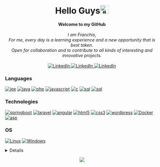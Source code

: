 <h1 align="center">Hello Guys<img src="https://github.com/wervlad/wervlad/assets/24524555/766d336d-b87d-44ba-807c-c51de2bc6b4d" width="28px" alt="👋"></h1>
<p align="center">
    <b>Welcome to my GitHub</b><br><br>
    <i>I am Franchis, <br>For me, every day is a learning experience and a new opportunity that is best taken. <br>Open for collaboration and to contribute to all kinds of interesting and innovative projects.</i><br><br>
    <a href="https://www.linkedin.com/in/franchisjanelmokomba">
        <img src="https://img.shields.io/badge/LinkedIn-black?style=flat-square&logo=linkedin" alt="LinkedIn">
    </a>
    <a href="https://www.linkedin.com/in/franchisjanelmokomba">
        <img src="https://img.shields.io/badge/Welovedevs-black?style=flat-square&logo=" alt="LinkedIn">
    </a>
    <a href="wa.link/1438x2">
        <img src="https://img.shields.io/badge/Whatsapp-black?style=flat-square&logo=whatsapp" alt="LinkedIn">
    </a>
</p>

### Languages
[![jee](https://img.shields.io/badge/jee-black?style=for-the-badge&logo=openjdk)](https://github.com/pro12x)
[![java](https://img.shields.io/badge/java-black?style=for-the-badge&logo=openjdk)](https://github.com/pro12x)
[![php](https://img.shields.io/badge/php-black?style=for-the-badge&logo=php)](https://github.com/pro12x)
[![javascript](https://img.shields.io/badge/javascript-black?style=for-the-badge&logo=javascript)](https://github.com/pro12x)
[![c](https://img.shields.io/badge/c_language-black?style=for-the-badge&logo=c)](https://github.com/pro12x)
[![sql](https://img.shields.io/badge/c_sharp-black?style=for-the-badge&logo=c-sharp)](https://github.com/pro12x)
[![sql](https://img.shields.io/badge/sql-black?style=for-the-badge&logo=mysql)](https://github.com/pro12x)

### Technologies
[![springboot](https://img.shields.io/badge/springboot-black?style=for-the-badge&logo=spring)](https://github.com/pro12x)
[![laravel](https://img.shields.io/badge/laravel-black?style=for-the-badge&logo=laravel)](https://github.com/pro12x)
[![angular](https://img.shields.io/badge/angular-black?style=for-the-badge&logo=angular)](https://github.com/pro12x)
[![html5](https://img.shields.io/badge/html5-black?style=for-the-badge&logo=html5)](https://github.com/pro12x)
[![css3](https://img.shields.io/badge/css3-black?style=for-the-badge&logo=css3)](https://github.com/pro12x)
[![wordpress](https://img.shields.io/badge/wordpress-black?style=for-the-badge&logo=wordpress)](https://github.com/pro12x)
[![Docker](https://img.shields.io/badge/docker-black?style=for-the-badge&logo=docker)](https://github.com/pro12x)
[![asp](https://img.shields.io/badge/asp-black?style=for-the-badge&logo=dotnet)](https://github.com/pro12x)

### OS
[![Linux](https://img.shields.io/badge/linux-black?style=for-the-badge&logo=Linux)](https://github.com/pro12x)
[![Windows](https://img.shields.io/badge/Windows-black?style=for-the-badge&logo=Windows)](https://github.com/pro12x)

<details>
<p align="center">
  <a href="https://github.com/pro12x">
    <img src="http://github-profile-summary-cards.vercel.app/api/cards/profile-details?username=pro12x&theme=transparent" />
  </a>
  <a href="https://github.com/pro12x">
    <img src="https://github-readme-streak-stats.herokuapp.com/?user=pro12x&hide_border=true&card_width=338&theme=transparent" />
  </a>
  <a href="https://github.com/pro12x">
    <img src="http://github-profile-summary-cards.vercel.app/api/cards/stats?username=pro12x&theme=transparent" />
  </a>
  <a href="https://github.com/pro12x">
    <img src="https://github-readme-stats.vercel.app/api/top-langs/?username=pro12x&langs_count=10&exclude_repo=&hide=jupyter%20notebook,vim%20script,cmake,makefile,batchfile,emacs%20lisp,css,html&layout=default&card_width=699&hide_border=true&theme=transparent" />
  </a>
</p>
</details>

<p align="center">
  <a href="https://github.com/pro12x">
    <img src="https://komarev.com/ghpvc/?username=pro12x&color=blue&style=flat)" />
  </a>
</p>
